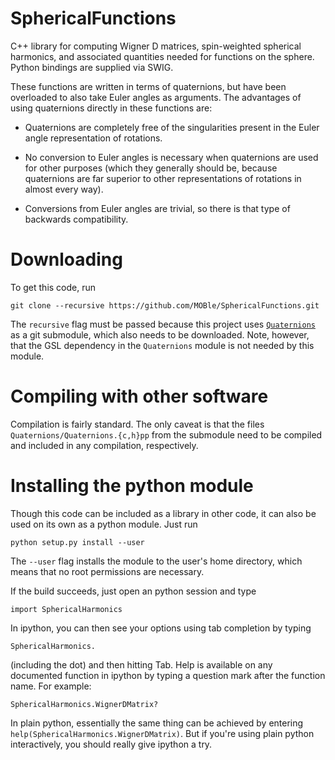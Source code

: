 SphericalFunctions
==================

C++ library for computing Wigner D matrices, spin-weighted spherical
harmonics, and associated quantities needed for functions on the
sphere.  Python bindings are supplied via SWIG.

These functions are written in terms of quaternions, but have been
overloaded to also take Euler angles as arguments.  The advantages of
using quaternions directly in these functions are:

 * Quaternions are completely free of the singularities present in the
   Euler angle representation of rotations.

 * No conversion to Euler angles is necessary when quaternions are
   used for other purposes (which they generally should be, because
   quaternions are far superior to other representations of rotations
   in almost every way).

 * Conversions from Euler angles are trivial, so there is that type of
   backwards compatibility.


Downloading
===========

To get this code, run

    git clone --recursive https://github.com/MOBle/SphericalFunctions.git

The `recursive` flag must be passed because this project uses
[`Quaternions`](https://github.com/MOBle/Quaternions) as a git
submodule, which also needs to be downloaded.  Note, however, that the
GSL dependency in the `Quaternions` module is not needed by this
module.


Compiling with other software
=============================

Compilation is fairly standard.  The only caveat is that the files
`Quaternions/Quaternions.{c,h}pp` from the submodule need to be
compiled and included in any compilation, respectively.


Installing the python module
============================

Though this code can be included as a library in other code, it can
also be used on its own as a python module.  Just run

    python setup.py install --user

The `--user` flag installs the module to the user's home directory,
which means that no root permissions are necessary.

If the build succeeds, just open an python session and type

    import SphericalHarmonics

In ipython, you can then see your options using tab completion by typing

    SphericalHarmonics.

(including the dot) and then hitting Tab.  Help is available on any
documented function in ipython by typing a question mark after the
function name.  For example:

    SphericalHarmonics.WignerDMatrix?

In plain python, essentially the same thing can be achieved by
entering `help(SphericalHarmonics.WignerDMatrix)`.  But if you're
using plain python interactively, you should really give ipython a
try.
